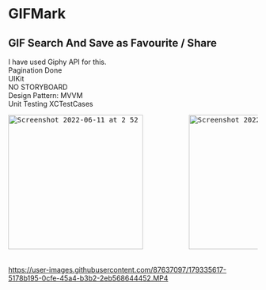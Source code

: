 # GIFMark

## GIF Search And Save as Favourite / Share

I have used Giphy API for this.<br>
Pagination Done<br>
UIKit <br>
NO STORYBOARD <br>
Design Pattern: MVVM <br>
Unit Testing XCTestCases
<pre>
<img width="272" alt="Screenshot 2022-06-11 at 2 52 07 AM" src="https://user-images.githubusercontent.com/87637097/179287942-fd518a00-c35e-47c1-a504-cab47b737e64.PNG">           <img width="272" alt="Screenshot 2022-06-11 at 2 52 07 AM" src="https://user-images.githubusercontent.com/87637097/179288045-5154614d-2322-47aa-9bb3-f9c5bd6924df.PNG">   
 
</pre>
 https://user-images.githubusercontent.com/87637097/179335617-5178b195-0cfe-45a4-b3b2-2eb568644452.MP4







